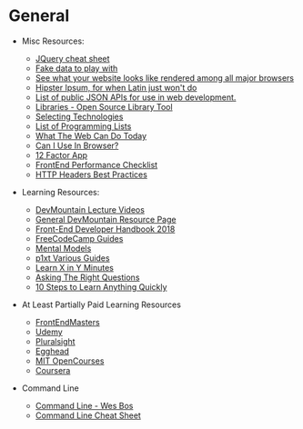 # General

- Misc Resources:

  - [JQuery cheat sheet](https://oscarotero.com/jquery/)
  - [Fake data to play with](https://mockaroo.com/)
  - [See what your website looks like rendered among all major browsers](http://browsershots.org/)
  - [Hipster Ipsum, for when Latin just won't do](https://hipsum.co/?paras=4&type=hipster-centric)
  - [List of public JSON APIs for use in web development.](https://github.com/toddmotto/public-apis)
  - [Libraries - Open Source Library Tool](https://libraries.io/)
  - [Selecting Technologies](https://alistapart.com/article/the-right-way-to-select-technology-excerpt)
  - [List of Programming Lists](https://github.com/bnb/awesome-awesome-nodejs)
  - [What The Web Can Do Today](https://whatwebcando.today/)
  - [Can I Use In Browser?](https://caniuse.com/)
  - [12 Factor App](https://12factor.net/)
  - [FrontEnd Performance Checklist](https://github.com/thedaviddias/Front-End-Performance-Checklist)
  - [HTTP Headers Best Practices](https://www.twilio.com/blog/a-http-headers-for-the-responsible-developer)

- Learning Resources:

  - [DevMountain Lecture Videos](https://docs.google.com/spreadsheets/d/1p9EzVLEFGf5Q40oL4gWrRyfPO_DTKO3VIDOT3ZQFvtI/edit#gid=1832617554)
  - [General DevMountain Resource Page](https://resources.devmountain.com/#/)
  - [Front-End Developer Handbook 2018](https://frontendmasters.com/books/front-end-handbook/2018/)
  - [FreeCodeCamp Guides](https://github.com/freeCodeCamp/guides/tree/master/src/pages)
  - [Mental Models](https://www.farnamstreetblog.com/mental-models/)
  - [p1xt Various Guides](https://github.com/P1xt/p1xt-guides/blob/master/README.md)
  - [Learn X in Y Minutes](https://learnxinyminutes.com/)
  - [Asking The Right Questions](https://codeblog.jonskeet.uk/2010/08/29/writing-the-perfect-question/)
  - [10 Steps to Learn Anything Quickly](./10steps.pdf)

- At Least Partially Paid Learning Resources

  - [FrontEndMasters](http://frontendmasters.com)
  - [Udemy](https://www.udemy.com/)
  - [Pluralsight](https://www.pluralsight.com/)
  - [Egghead](https://egghead.io/)
  - [MIT OpenCourses](https://ocw.mit.edu/courses/find-by-topic/#cat=engineering&subcat=computerscience)
  - [Coursera](https://www.coursera.org/browse/computer-science?languages=en)

- Command Line

  - [Command Line - Wes Bos](https://commandlinepoweruser.com/)
  - [Command Line Cheat Sheet](https://www.git-tower.com/blog/command-line-cheat-sheet/)
